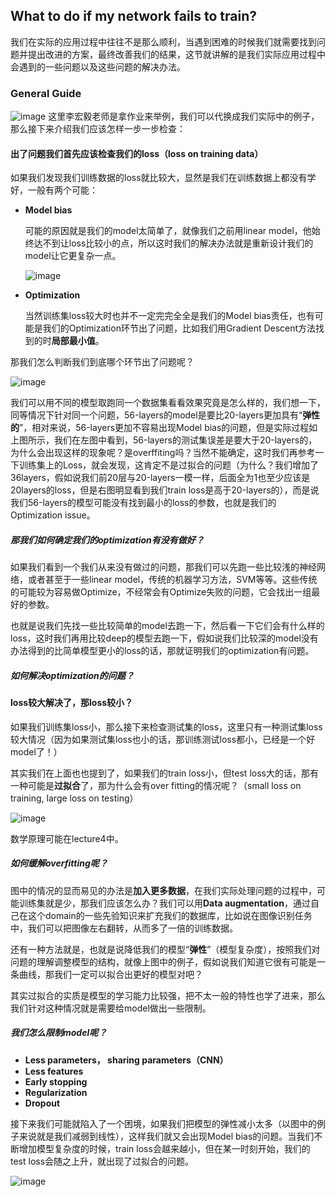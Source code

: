 ## What to do if my network fails to train?
我们在实际的应用过程中往往不是那么顺利，当遇到困难的时候我们就需要找到问题并提出改进的方案，最终改善我们的结果，这节就讲解的是我们实际应用过程中会遇到的一些问题以及这些问题的解决办法。
### General Guide
![image](https://user-images.githubusercontent.com/88269254/170172975-cb2edc36-3a07-433f-8f7e-1246b680c44d.png)
这里李宏毅老师是拿作业来举例，我们可以代换成我们实际中的例子，那么接下来介绍我们应该怎样一步一步检查：
#### 出了问题我们首先应该检查我们的loss（loss on training data）
如果我们发现我们训练数据的loss就比较大，显然是我们在训练数据上都没有学好，一般有两个可能：
- **Model bias**

   可能的原因就是我们的model太简单了，就像我们之前用linear model，他始终达不到让loss比较小的点，所以这时我们的解决办法就是重新设计我们的model让它更复杂一点。
   
   ![image](https://user-images.githubusercontent.com/88269254/170176930-7313632f-9efe-4c8e-9315-0baeee1913b6.png)
   
- **Optimization**

   当然训练集loss较大时也并不一定完完全全是我们的Model bias责任，也有可能是我们的Optimization环节出了问题，比如我们用Gradient Descent方法找到的时**局部最小值**。
   
那我们怎么判断我们到底哪个环节出了问题呢？

![image](https://user-images.githubusercontent.com/88269254/170177992-c8558e15-e1f2-4511-9de9-a2a11d4aa121.png)

我们可以用不同的模型取跑同一个数据集看看效果究竟是怎么样的，我们想一下，同等情况下针对同一个问题，56-layers的model是要比20-layers更加具有“**弹性的**”，相对来说，56-layers更加不容易出现Model bias的问题，但是实际过程如上图所示，我们在左图中看到，56-layers的测试集误差是要大于20-layers的，为什么会出现这样的现象呢？是overffiting吗？当然不能确定，这时我们再参考一下训练集上的Loss，就会发现，这肯定不是过拟合的问题（为什么？我们增加了36layers，假如说我们前20层与20-layers一模一样，后面全为1也至少应该是20layers的loss，但是右图明显看到我们train loss是高于20-layers的），而是说我们56-layers的模型可能没有找到最小的loss的参数，也就是我们的Optimization issue。

##### 那我们如何确定我们的optimization有没有做好？
如果我们看到一个我们从来没有做过的问题，那我们可以先跑一些比较浅的神经网络，或者甚至于一些linear model，传统的机器学习方法，SVM等等。这些传统的可能较为容易做Optimize，不经常会有Optimize失败的问题，它会找出一组最好的参数。

也就是说我们先找一些比较简单的model去跑一下，然后看一下它们会有什么样的loss，这时我们再用比较deep的模型去跑一下，假如说我们比较深的model没有办法得到的比简单模型更小的loss的话，那就证明我们的optimization有问题。
##### 如何解决optimization的问题？
#### loss较大解决了，那loss较小？
如果我们训练集loss小，那么接下来检查测试集的loss，这里只有一种测试集loss较大情况（因为如果测试集loss也小的话，那训练测试loss都小，已经是一个好model了！）

其实我们在上面也也提到了，如果我们的train loss小，但test loss大的话，那有一种可能是**过拟合**了，那为什么会有over fitting的情况呢？（small loss on training, large loss on testing）

![image](https://user-images.githubusercontent.com/88269254/170193797-d9335be5-3010-4692-8fd4-ade251dc04ee.png)

数学原理可能在lecture4中。

##### 如何缓解overfitting呢？
图中的情况的显而易见的办法是**加入更多数据**，在我们实际处理问题的过程中，可能训练集就是少，那我们应该怎么办？我们可以用**Data augmentation**，通过自己在这个domain的一些先验知识来扩充我们的数据库，比如说在图像识别任务中，我们可以把图像左右翻转，从而多了一倍的训练数据。

还有一种方法就是，也就是说降低我们的模型“**弹性**”（模型复杂度），按照我们对问题的理解调整模型的结构，就像上图中的例子，假如说我们知道它很有可能是一条曲线，那我们一定可以拟合出更好的模型对吧？

其实过拟合的实质是模型的学习能力比较强，把不太一般的特性也学了进来，那么我们针对这种情况就是需要给model做出一些限制。

##### 我们怎么限制model呢？
- **Less parameters， sharing parameters（CNN）**
- **Less features**
- **Early stopping**
- **Regularization**
- **Dropout**

接下来我们可能就陷入了一个困境，如果我们把模型的弹性减小太多（以图中的例子来说就是我们减弱到线性），这样我们就又会出现Model bias的问题。当我们不断增加模型复杂度的时候，train loss会越来越小，但在某一时刻开始，我们的test loss会随之上升，就出现了过拟合的问题。

![image](https://user-images.githubusercontent.com/88269254/170200017-5f55a184-c5b9-491b-8c3c-2dcdb0d33df6.png)













